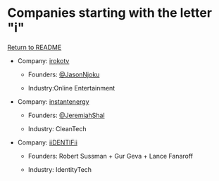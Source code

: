 # Companies starting with the letter "i"

[Return to README](../README.md)

- Company: [irokotv](https://irokotv.com/)

  - Founders: [@JasonNjoku](https://twitter.com/JasonNjoku)

  - Industry:Online Entertainment
 
- Company: [instantenergy](https://instantenergy.com.ng/)

  - Founders: [@JeremiahShal](https://twitter.com/JeremiahShal)

  - Industry: CleanTech

- Company: [iiDENTIFii](https//iidentifii.com/)

  - Founders: Robert Sussman + Gur Geva + Lance Fanaroff

  - Industry: IdentityTech
